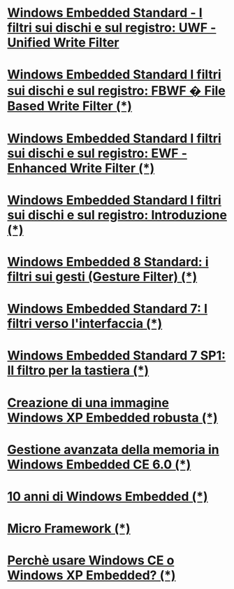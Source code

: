 # [Windows Embedded Standard - I filtri sui dischi e sul registro: UWF - Unified Write Filter](embedded-filtri-su-dischi-registro-UWF.md)

# [Windows Embedded Standard I filtri sui dischi e sul registro: FBWF � File Based Write Filter (*)](https://msdn.microsoft.com/it-it/library/dn768401.aspx)
# [Windows Embedded Standard I filtri sui dischi e sul registro: EWF - Enhanced Write Filter (*)](https://msdn.microsoft.com/it-it/library/dn747237.aspx)
# [Windows Embedded Standard I filtri sui dischi e sul registro: Introduzione (*)](https://msdn.microsoft.com/it-it/library/dn722310.aspx)

# [Windows Embedded 8 Standard: i filtri sui gesti (Gesture Filter) (*)](https://msdn.microsoft.com/it-it/library/dn175732.aspx)
# [Windows Embedded Standard 7: I filtri verso l'interfaccia (*)](https://msdn.microsoft.com/it-it/library/jj714812.aspx)
# [Windows Embedded Standard 7 SP1: Il filtro per la tastiera (*)](https://msdn.microsoft.com/it-it/library/hh925629.aspx)

# [Creazione di una immagine Windows XP Embedded robusta (*)](https://msdn.microsoft.com/it-it/library/ms838351.aspx)

# [Gestione avanzata della memoria in Windows Embedded CE 6.0 (*)](https://msdn.microsoft.com/it-it/library/bb331824.aspx)

# [10 anni di Windows Embedded (*)](https://msdn.microsoft.com/it-it/library/dn296488.aspx)

# [Micro Framework (*)](https://msdn.microsoft.com/it-it/library/dn879080.aspx)

# [Perchè usare Windows CE o Windows XP Embedded? (*)](https://msdn.microsoft.com/it-it/library/aa731327.aspx)

